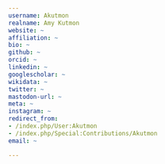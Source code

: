 ```yaml
---
username: Akutmon
realname: Amy Kutmon
website: ~
affiliation: ~
bio: ~
github: ~
orcid: ~
linkedin: ~
googlescholar: ~
wikidata: ~
twitter: ~
mastodon-url: ~
meta: ~
instagram: ~
redirect_from:
- /index.php/User:Akutmon
- /index.php/Special:Contributions/Akutmon
email: ~

---
```


